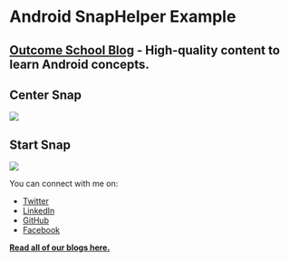 # Android SnapHelper Example

## [Outcome School Blog](https://outcomeschool.com/blog) - High-quality content to learn Android concepts.

## Center Snap

<img src=https://raw.githubusercontent.com/amitshekhariitbhu/SnapHelperExample/master/assets/center_snap.gif >

## Start Snap

<img src=https://raw.githubusercontent.com/amitshekhariitbhu/SnapHelperExample/master/assets/start_snap.gif >

You can connect with me on:

- [Twitter](https://twitter.com/amitiitbhu)
- [LinkedIn](https://www.linkedin.com/in/amit-shekhar-iitbhu)
- [GitHub](https://github.com/amitshekhariitbhu)
- [Facebook](https://www.facebook.com/amit.shekhar.iitbhu)

[**Read all of our blogs here.**](https://outcomeschool.com/blog)
